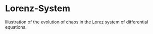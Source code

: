 # Lorenz-System
Illustration of the evolution of chaos in the Lorez system of differential equations.
